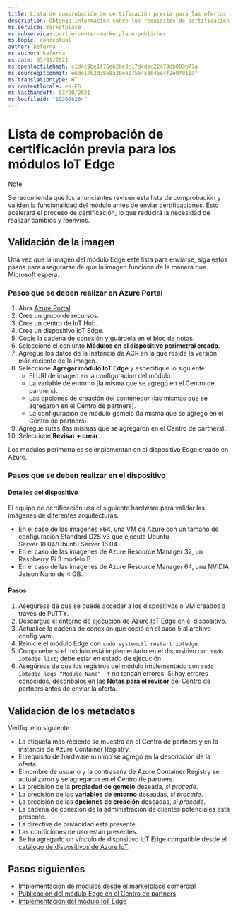 ```yaml
---
title: Lista de comprobación de certificación previa para las ofertas de módulos IoT Edge en Azure Marketplace
description: Obtenga información sobre los requisitos de certificación específicos para publicar ofertas de módulos IoT Edge en Azure Marketplace.
ms.service: marketplace
ms.subservice: partnercenter-marketplace-publisher
ms.topic: conceptual
author: keferna
ms.author: keferna
ms.date: 03/01/2021
ms.openlocfilehash: c1d4c9be1f76e62be3c17d4dec22479db003b77a
ms.sourcegitcommit: e6de1702d3958a3bea275645eb46e4f2e0f011af
ms.translationtype: HT
ms.contentlocale: es-ES
ms.lasthandoff: 03/20/2021
ms.locfileid: "102608264"
---
```

# <a name="pre-certification-checklist-for-iot-edge-modules"></a>Lista de comprobación de certificación previa para los módulos IoT Edge

> [!NOTE]
> Se recomienda que los anunciantes revisen esta lista de comprobación y validen la funcionalidad del módulo antes de enviar certificaciones. Esto acelerará el proceso de certificación, lo que reducirá la necesidad de realizar cambios y reenvíos.

## <a name="validation-of-image"></a>Validación de la imagen

Una vez que la imagen del módulo Edge esté lista para enviarse, siga estos pasos para asegurarse de que la imagen funciona de la manera que Microsoft espera.

### <a name="steps-to-perform-in-the-azure-portal"></a>Pasos que se deben realizar en Azure Portal

1. Abra [Azure Portal](https://partner.microsoft.com/).
1. Cree un grupo de recursos.
1. Cree un centro de IoT Hub.
1. Cree un dispositivo IoT Edge.
1. Copie la cadena de conexión y guárdela en el bloc de notas.
1. Seleccione el conjunto **Módulos en el dispositivo perimetral creado**.
1. Agregue los datos de la instancia de ACR en la que reside la versión más reciente de la imagen.
1. Seleccione **Agregar módulo IoT Edge** y especifique lo siguiente:
    - El URI de imagen en la configuración del módulo.
    - La variable de entorno (la misma que se agregó en el Centro de partners).
    - Las opciones de creación del contenedor (las mismas que se agregaron en el Centro de partners).
    - La configuración de módulo gemelo (la misma que se agregó en el Centro de partners).
1. Agregue rutas (las mismas que se agregaron en el Centro de partners).
1. Seleccione **Revisar + crear**.

Los módulos perimetrales se implementan en el dispositivo Edge creado en Azure.

### <a name="steps-to-perform-on-the-device"></a>Pasos que se deben realizar en el dispositivo

#### <a name="device-details"></a>Detalles del dispositivo

El equipo de certificación usa el siguiente hardware para validar las imágenes de diferentes arquitecturas:

- En el caso de las imágenes x64, una VM de Azure con un tamaño de configuración Standard D2S v3 que ejecuta Ubuntu Server 18.04/Ubuntu Server 16.04.
- En el caso de las imágenes de Azure Resource Manager 32, un Raspberry Pi 3 modelo B.
- En el caso de las imágenes de Azure Resource Manager 64, una NVIDIA Jetson Nano de 4 GB.

#### <a name="steps"></a>Pasos

1. Asegúrese de que se puede acceder a los dispositivos o VM creados a través de PuTTY.
1. Descargue el [entorno de ejecución de Azure IoT Edge](https://docs.microsoft.com/azure/iot-edge/how-to-install-iot-edge) en el dispositivo.
1. Actualice la cadena de conexión que copió en el paso 5 al archivo config.yaml.
1. Reinicie el módulo Edge con `sudo systemctl restart iotedge`.
1. Compruebe si el módulo está implementado en el dispositivo con `sudo iotedge list`; debe estar en estado de ejecución.
1. Asegúrese de que los registros del módulo implementado con `sudo iotedge logs “Module Name“ -f` no tengan errores. Si hay errores conocidos, descríbalos en las **Notas para el revisor** del Centro de partners antes de enviar la oferta.

## <a name="metadata-validation"></a>Validación de los metadatos

Verifique lo siguiente:

- La etiqueta más reciente se muestra en el Centro de partners y en la instancia de Azure Container Registry.
- El requisito de hardware mínimo se agregó en la descripción de la oferta.
- El nombre de usuario y la contraseña de Azure Container Registry se actualizaron y se agregaron en el Centro de partners.
- La precisión de la **propiedad de gemelo** deseada, *si procede*.
- La precisión de las **variables de entorno** deseadas, *si procede*.
- La precisión de las **opciones de creación** deseadas, *si procede*.
- La cadena de conexión de la administración de clientes potenciales está presente.
- La directiva de privacidad está presente.
- Las condiciones de uso están presentes.
- Se ha agregado un vínculo de dispositivo IoT Edge compatible desde el [catálogo de dispositivos de Azure IoT](https://devicecatalog.azure.com/devices?certificationBadgeTypes=IoTEdgeCompatible). 

## <a name="next-steps"></a>Pasos siguientes

- [Implementación de módulos desde el marketplace comercial](https://docs.microsoft.com/azure/iot-edge/how-to-deploy-modules-portal#deploy-from-azure-marketplace)
- [Publicación del módulo Edge en el Centro de partners](https://docs.microsoft.com/azure/marketplace/partner-center-portal/azure-iot-edge-module-creation)
- [Implementación del módulo IoT Edge](https://docs.microsoft.com/azure/iot-edge/quickstart-linux)  
